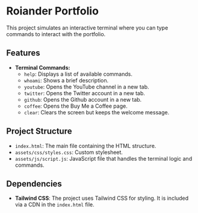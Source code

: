 # Roiander Portfolio 

This project simulates an interactive terminal where you can type commands to interact with the portfolio.

## Features

- **Terminal Commands:**
  - `help`: Displays a list of available commands.
  - `whoami`: Shows a brief description.
  - `youtube`: Opens the YouTube channel in a new tab.
  - `twitter`: Opens the Twitter account in a new tab.
  - `github`: Opens the Github account in a new tab.
  - `coffee`: Opens the Buy Me a Coffee page.
  - `clear`: Clears the screen but keeps the welcome message.

## Project Structure

- `index.html`: The main file containing the HTML structure.
- `assets/css/styles.css`: Custom stylesheet.
- `assets/js/script.js`: JavaScript file that handles the terminal logic and commands.

## Dependencies

- **Tailwind CSS**: The project uses Tailwind CSS for styling. It is included via a CDN in the `index.html` file.
